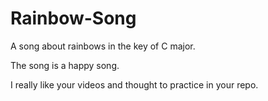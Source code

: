 # Rainbow-Song

A song about rainbows in the key of C major.

The song is a happy song.

I really like your videos and thought to practice in your repo.
